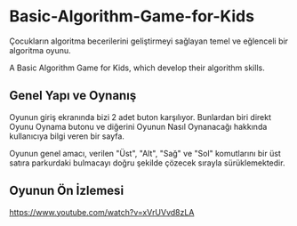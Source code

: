 # Basic-Algorithm-Game-for-Kids

Çocukların algoritma becerilerini geliştirmeyi sağlayan temel ve eğlenceli bir algoritma oyunu. 

A Basic Algorithm Game for Kids, which develop their algorithm skills.

## Genel Yapı ve Oynanış 

Oyunun giriş ekranında bizi 2 adet buton karşılıyor. Bunlardan biri direkt Oyunu Oynama butonu ve diğerini Oyunun Nasıl Oynanacağı hakkında kullanıcıya bilgi veren bir sayfa. 

Oyunun genel amacı, verilen "Üst", "Alt", "Sağ" ve "Sol" komutlarını bir üst satıra parkurdaki bulmacayı doğru şekilde çözecek sırayla sürüklemektedir.

## Oyunun Ön İzlemesi

https://www.youtube.com/watch?v=xVrUVvd8zLA



